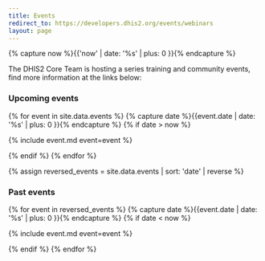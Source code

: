 ```yaml
---
title: Events
redirect_to: https://developers.dhis2.org/events/webinars 
layout: page
---
```


{% capture now %}{{'now' | date: '%s' | plus: 0 }}{% endcapture %}

The DHIS2 Core Team is hosting a series training and community events, find more information at the links below:

### Upcoming events

{% for event in site.data.events %}
{% capture date %}{{event.date | date: '%s' | plus: 0 }}{% endcapture %}
{% if date > now %}

{% include event.md event=event %}

{% endif %}
{% endfor %}

{% assign reversed_events = site.data.events | sort: 'date' | reverse %}

### Past events

{% for event in reversed_events %}
{% capture date %}{{event.date | date: '%s' | plus: 0 }}{% endcapture %}
{% if date < now %}

{% include event.md event=event %}

{% endif %}
{% endfor %}
